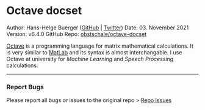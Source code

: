 # Octave docset

Author: Hans-Helge Buerger ([GitHub](https://github.com/obstschale/) | [Twitter](https://twitter.com/obstschale))
Date: 03. November 2021
Version: v6.4.0
GitHub Repo: [obstschale/octave-docset](https://github.com/obstschale/octave-docset)


[Octave](http://www.gnu.org/software/octave/) is a programming language for matrix mathematical calculations. It is very similar to [MatLab](http://www.mathworks.de/products/matlab/) and its syntax is almost interchangable. I use Octave at university for _Machine Learning_ and _Speech Processing_ calculations.

***

### Report Bugs

Please report all bugs or issues to the original repo > [Repo Issues](https://github.com/obstschale/octave-docset/issues)

